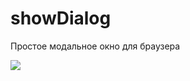 # showDialog
Простое модальное окно для браузера


<img src="https://media.discordapp.net/attachments/740115357074718780/743098907667464343/unknown.png">

